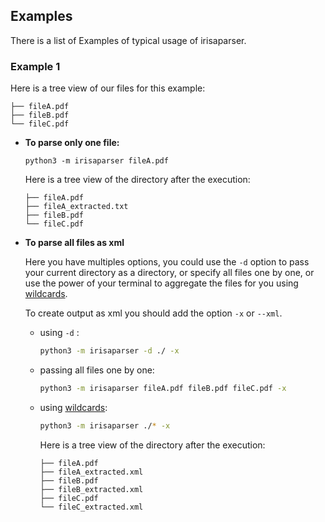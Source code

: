 
## Examples

There is a list of Examples of typical usage of irisaparser.

### Example 1

Here is a tree view of our files for this example:

```tree
├── fileA.pdf
├── fileB.pdf
└── fileC.pdf
```

- **To parse only one file:**

    ```shell
    python3 -m irisaparser fileA.pdf
    ```

    Here is a tree view of the directory after the execution:

    ```tree
    ├── fileA.pdf
    ├── fileA_extracted.txt
    ├── fileB.pdf
    └── fileC.pdf
    ```

- **To parse all files as xml**

    Here you have multiples options, you could use the `-d` option to pass your current directory as a directory, or specify all files one by one, or use the power of your terminal to aggregate the files for you using [wildcards](https://en.wikipedia.org/wiki/Glob_(programming)).

    To create output as xml you should add the option `-x` or `--xml`.

  - using `-d` :

    ```sh
    python3 -m irisaparser -d ./ -x
    ```

  - passing all files one by one:

    ```sh
    python3 -m irisaparser fileA.pdf fileB.pdf fileC.pdf -x
    ```

  - using [wildcards](https://en.wikipedia.org/wiki/Glob_(programming)):

    ```sh
    python3 -m irisaparser ./* -x
    ```

    Here is a tree view of the directory after the execution:

    ```tree
    ├── fileA.pdf
    ├── fileA_extracted.xml
    ├── fileB.pdf
    ├── fileB_extracted.xml
    ├── fileC.pdf
    └── fileC_extracted.xml
    ```
